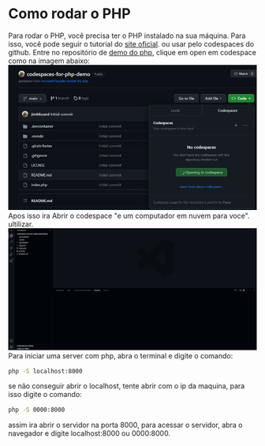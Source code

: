 # Como rodar o PHP
Para rodar o PHP, você precisa ter o PHP instalado na sua máquina. Para isso, você pode seguir o tutorial do [site oficial](https://www.php.net/manual/pt_BR/install.php).
ou usar pelo codespaces do github.
Entre no repositório de [demo do php](https://github.com/jimblizzard/codespaces-for-php-demo), clique em open em codespace como na imagem abaixo:
![codespace](modulo-04-php/img/image.png)
Apos isso ira Abrir o codespace "e um computador em nuvem para voce". ultilizar.
![codespace](modulo-04-php/img/image-1.png)
Para iniciar uma server com php, abra o terminal e digite o comando:
```bash
php -S localhost:8000
```
se não conseguir abrir o localhost, tente abrir com o ip da maquina, para isso digite o comando:
```bash
php -S 0000:8000
```
assim ira abrir o servidor na porta 8000, para acessar o servidor, abra o navegador e digite localhost:8000 ou 0000:8000.